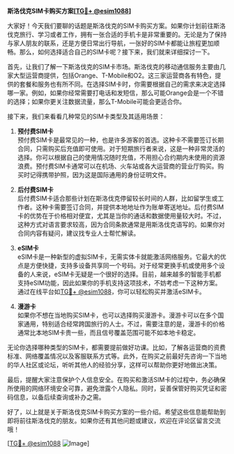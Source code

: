 **斯洛伐克SIM卡购买方案[[TG💪+ @esim1088](https://t.me/s/esim1088)]**

大家好！今天我们要聊的话题是斯洛伐克的SIM卡购买方案。如果你计划前往斯洛伐克旅行、学习或者工作，拥有一张合适的手机卡是非常重要的。无论是为了保持与家人朋友的联系，还是方便日常出行导航，一张好的SIM卡都能让旅程更加顺畅。那么，如何选择适合自己的SIM卡呢？接下来，我们就来详细探讨一下。

首先，让我们了解一下斯洛伐克的SIM卡市场。斯洛伐克的移动通信服务主要由几家大型运营商提供，包括Orange、T-Mobile和O2。这三家运营商各有特色，提供的套餐和服务也有所不同。在选择SIM卡时，你需要根据自己的需求来决定选择哪一家。例如，如果你经常需要打电话和发短信，那么可能Orange会是一个不错的选择；如果你更关注数据流量，那么T-Mobile可能会更适合你。

接下来，我们来看看几种常见的SIM卡类型及其适用场景：

1. **预付费SIM卡**  
   预付费SIM卡是最常见的一种，也是许多游客的首选。这种卡不需要签订长期合同，只需购买后充值即可使用。对于短期旅行者来说，这是一种非常灵活的选择。你可以根据自己的使用情况随时充值，不用担心合约期内未使用的资源浪费。预付费SIM卡通常可以在机场、火车站或各大运营商的营业厅购买。购买时记得携带护照，因为这是国际通用的身份证明文件。

2. **后付费SIM卡**  
   后付费SIM卡适合那些计划在斯洛伐克停留较长时间的人群，比如留学生或工作者。这种卡需要签订合同，并提供本地地址作为账单寄送地址。后付费SIM卡的优势在于价格相对便宜，尤其是当你的通话和数据使用量较大时。不过，这种方式对语言要求较高，因为合同条款通常是用斯洛伐克语写的。如果你对合同内容有疑问，建议找专业人士帮忙解读。

3. **eSIM卡**  
   eSIM卡是一种新型的虚拟SIM卡，无需实体卡就能激活网络服务。它最大的优点是方便快捷，支持多设备共享同一个号码。对于经常更换手机或使用多个设备的人来说，eSIM卡无疑是一个很好的选择。目前，越来越多的智能手机都支持eSIM功能，因此如果你的手机支持这项技术，不妨考虑一下这种方案。通过在线平台如[TG💪+ @esim1088](https://t.me/s/esim1088)，你可以轻松购买并激活eSIM卡。

4. **漫游卡**  
   如果你不想在当地购买SIM卡，也可以选择购买漫游卡。漫游卡可以在多个国家通用，特别适合经常跨国旅行的人士。不过，需要注意的是，漫游卡的价格通常比本地SIM卡贵一些，而且信号覆盖范围可能不如本地卡稳定。

无论你选择哪种类型的SIM卡，都需要提前做好功课。比如，了解各运营商的资费标准、网络覆盖情况以及客服联系方式等。此外，在购买之前最好先咨询一下当地的华人社区或论坛，听听其他人的经验分享，这样可以帮助你更好地做出决策。

最后，提醒大家注意保护个人信息安全。在购买和激活SIM卡的过程中，务必确保所使用的网络环境安全可靠，避免泄露个人隐私。同时，妥善保管好购买凭证和密码信息，以备后续查询或补办之需。

好了，以上就是关于斯洛伐克SIM卡购买方案的一些介绍。希望这些信息能帮助到即将前往斯洛伐克的朋友。如果你还有其他问题或建议，欢迎在评论区留言交流哦！

[[TG💪+ @esim1088](https://t.me/s/esim1088) ![Image](https://i.postimg.cc/4NQfJmqS/Snipaste-2025-05-13-00-14-12.png)]